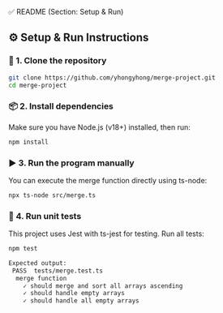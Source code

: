 ✅ README (Section: Setup & Run)
## ⚙️ Setup & Run Instructions

### 🧩 1. Clone the repository
```bash
git clone https://github.com/yhongyhong/merge-project.git
cd merge-project
```
### 📦 2. Install dependencies
Make sure you have Node.js (v18+) installed, then run:
``` bash
npm install
```
### ▶️ 3. Run the program manually
You can execute the merge function directly using ts-node:
```bash
npx ts-node src/merge.ts
```
### 🧪 4. Run unit tests
This project uses Jest with ts-jest for testing.
Run all tests:
```bash
npm test
```
```bash
Expected output:
 PASS  tests/merge.test.ts
  merge function
    ✓ should merge and sort all arrays ascending
    ✓ should handle empty arrays
    ✓ should handle all empty arrays
```